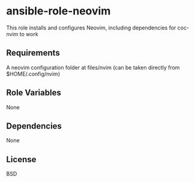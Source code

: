 ansible-role-neovim
=========

This role installs and configures Neovim, including dependencies for coc-nvim to work

Requirements
------------

A neovim configuration folder at files/nvim (can be taken directly from $HOME/.config/nvim)

Role Variables
--------------

None

Dependencies
------------

None

License
-------

BSD
